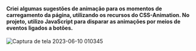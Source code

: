 <h4>Criei algumas sugestões de animação para os momentos de carregamento da página, utilizando os recursos do CSS-Animation. No projeto, utilizo JavaScript para disparar as animações por meios de eventos ligados a botões.</h4>

![Captura de tela 2023-06-10 010345](https://github.com/SandroSorte/Loadings_CSS_Animation/assets/108229719/5a79c196-91ac-4e3f-bc7b-98e8860cb839)
